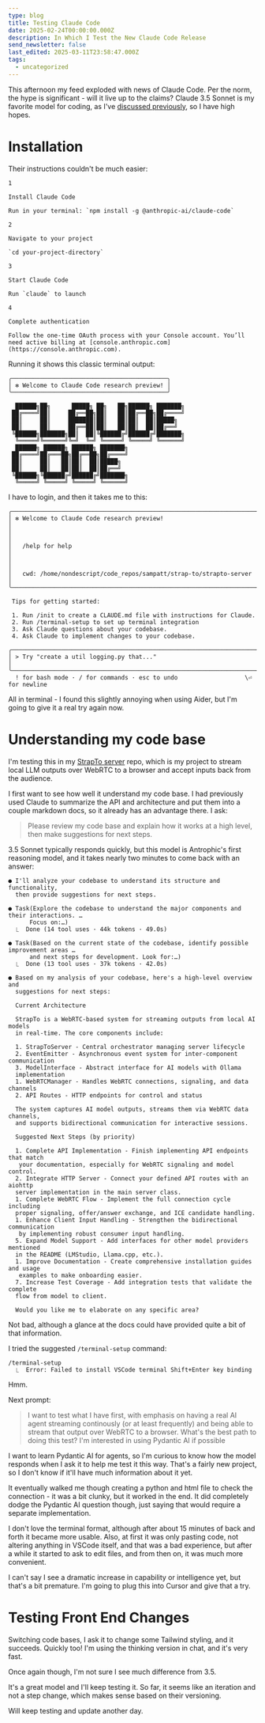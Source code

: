```yaml
---
type: blog
title: Testing Claude Code
date: 2025-02-24T00:00:00.000Z
description: In Which I Test the New Claude Code Release
send_newsletter: false
last_edited: 2025-03-11T23:58:47.000Z
tags:
  - uncategorized
---
```


This afternoon my feed exploded with news of Claude Code. Per the norm, the hype is significant - will it live up to the claims? Claude 3.5 Sonnet is my favorite model for coding, as I've [discussed previously](https://sampatt.com/blog/2025-02-09-AI), so I have high hopes.

# Installation

Their instructions couldn't be much easier:

```
1

Install Claude Code

Run in your terminal: `npm install -g @anthropic-ai/claude-code`

2

Navigate to your project

`cd your-project-directory`

3

Start Claude Code

Run `claude` to launch

4

Complete authentication

Follow the one-time OAuth process with your Console account. You’ll need active billing at [console.anthropic.com](https://console.anthropic.com).
```

Running it shows this classic terminal output:

```
╭────────────────────────────────────────────╮
│ ✻ Welcome to Claude Code research preview! │
╰────────────────────────────────────────────╯

  ██████╗██╗      █████╗ ██╗   ██╗██████╗ ███████╗
 ██╔════╝██║     ██╔══██╗██║   ██║██╔══██╗██╔════╝
 ██║     ██║     ███████║██║   ██║██║  ██║█████╗  
 ██║     ██║     ██╔══██║██║   ██║██║  ██║██╔══╝  
 ╚██████╗███████╗██║  ██║╚██████╔╝██████╔╝███████╗
  ╚═════╝╚══════╝╚═╝  ╚═╝ ╚═════╝ ╚═════╝ ╚══════╝
  ██████╗ ██████╗ ██████╗ ███████╗                
 ██╔════╝██╔═══██╗██╔══██╗██╔════╝                
 ██║     ██║   ██║██║  ██║█████╗                  
 ██║     ██║   ██║██║  ██║██╔══╝                  
 ╚██████╗╚██████╔╝██████╔╝███████╗                
  ╚═════╝ ╚═════╝ ╚═════╝ ╚══════╝
```

I have to login, and then it takes me to this:

```
╭──────────────────────────────────────────────────────────────────────╮
│ ✻ Welcome to Claude Code research preview!                           │
│                                                                      │
│   /help for help                                                     │
│                                                                      │
│   cwd: /home/nondescript/code_repos/sampatt/strap-to/strapto-server  │
╰──────────────────────────────────────────────────────────────────────╯

 Tips for getting started:

 1. Run /init to create a CLAUDE.md file with instructions for Claude.
 2. Run /terminal-setup to set up terminal integration
 3. Ask Claude questions about your codebase.
 4. Ask Claude to implement changes to your codebase.

╭─────────────────────────────────────────────────────────────────────────────────╮
│ > Try "create a util logging.py that..."                                        │
╰─────────────────────────────────────────────────────────────────────────────────╯
  ! for bash mode · / for commands · esc to undo                   \⏎ for newline
```

All in terminal - I found this slightly annoying when using Aider, but I'm going to give it a real try again now.

# Understanding my code base

I'm testing this in my [StrapTo server](https://github.com/SamPatt/strapto-server) repo, which is my project to stream local LLM outputs over WebRTC to a browser and accept inputs back from the audience.

I first want to see how well it understand my code base. I had previously used Claude to summarize the API and architecture and put them into a couple markdown docs, so it already has an advantage there. I ask:

> Please review my code base and explain how it works at a high level, then make 
  suggestions for next steps.

3.5 Sonnet typically responds quickly, but this model is Antrophic's first reasoning model, and it takes nearly two minutes to come back with an answer:

```
● I'll analyze your codebase to understand its structure and functionality,
  then provide suggestions for next steps.

● Task(Explore the codebase to understand the major components and their interactions. …
      Focus on:…)
  ⎿  Done (14 tool uses · 44k tokens · 49.0s)

● Task(Based on the current state of the codebase, identify possible improvement areas …
      and next steps for development. Look for:…)
  ⎿  Done (13 tool uses · 37k tokens · 42.0s)

● Based on my analysis of your codebase, here's a high-level overview and
  suggestions for next steps:

  Current Architecture

  StrapTo is a WebRTC-based system for streaming outputs from local AI models
  in real-time. The core components include:

  1. StrapToServer - Central orchestrator managing server lifecycle
  2. EventEmitter - Asynchronous event system for inter-component communication
  3. ModelInterface - Abstract interface for AI models with Ollama
  implementation
  1. WebRTCManager - Handles WebRTC connections, signaling, and data channels
  2. API Routes - HTTP endpoints for control and status

  The system captures AI model outputs, streams them via WebRTC data channels,
  and supports bidirectional communication for interactive sessions.

  Suggested Next Steps (by priority)

  1. Complete API Implementation - Finish implementing API endpoints that match
   your documentation, especially for WebRTC signaling and model control.
  2. Integrate HTTP Server - Connect your defined API routes with an aiohttp
  server implementation in the main server class.
  1. Complete WebRTC Flow - Implement the full connection cycle including
  proper signaling, offer/answer exchange, and ICE candidate handling.
  1. Enhance Client Input Handling - Strengthen the bidirectional communication
   by implementing robust consumer input handling.
  5. Expand Model Support - Add interfaces for other model providers mentioned
  in the README (LMStudio, Llama.cpp, etc.).
  1. Improve Documentation - Create comprehensive installation guides and usage
   examples to make onboarding easier.
  7. Increase Test Coverage - Add integration tests that validate the complete
  flow from model to client.

  Would you like me to elaborate on any specific area?
```

Not bad, although a glance at the docs could have provided quite a bit of that information.

I tried the suggested `/terminal-setup` command:

```
/terminal-setup 
  ⎿  Error: Failed to install VSCode terminal Shift+Enter key binding
```

Hmm.

Next prompt:

>I want to test what I have first, with emphasis on having a real AI agent 
  streaming continously (or at least frequently) and being able to stream that 
  output over WebRTC to a browser. What's the best path to doing this test? I'm 
  interested in using Pydantic AI if possible

I want to learn Pydantic AI for agents, so I'm curious to know how the model responds when I ask it to help me test it this way. That's a fairly new project, so I don't know if it'll have much information about it yet.

It eventually walked me though creating a python and html file to check the connection - it was a bit clunky, but it worked in the end. It did completely dodge the Pydantic AI question though, just saying that would require a separate implementation.

I don't love the terminal format, although after about 15 minutes of back and forth it became more usable. Also, at first it was only pasting code, not altering anything in VSCode itself, and that was a bad experience, but after a while it started to ask to edit files, and from then on, it was much more convenient.

I can't say I see a dramatic increase in capability or intelligence yet, but that's a bit premature. I'm going to plug this into Cursor and give that a try.

# Testing Front End Changes

Switching code bases, I ask it to change some Tailwind styling, and it succeeds. Quickly too! I'm using the thinking version in chat, and it's very fast.

Once again though, I'm not sure I see much difference from 3.5.

It's a great model and I'll keep testing it. So far, it seems like an iteration and not a step change, which makes sense based on their versioning.

Will keep testing and update another day.
